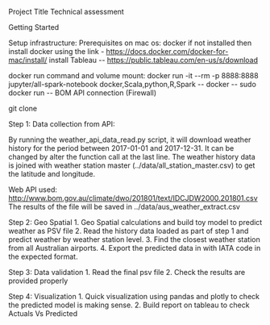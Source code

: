 Project Title
Technical assessment
 
Getting Started
 
Setup infrastructure:
Prerequisites on mac os:
docker if not installed then install docker using the link - https://docs.docker.com/docker-for-mac/install/
install Tableau  -- https://public.tableau.com/en-us/s/download
 
docker run command and volume mount:
docker run -it --rm -p 8888:8888 jupyter/all-spark-notebook
docker,Scala,python,R,Spark
-- docker
-- sudo docker run 
-- BOM API connection (Firewall)
 
 
git clone
 
Step 1: Data collection from API:
 
By running the weather_api_data_read.py script, it will download weather history for the period between 2017-01-01 and 2017-12-31. It can be changed by alter the function call at the last line.
The weather history data is joined with weather station master (../data/all_station_master.csv) to get the latitude and longitude.
 
Web API used: http://www.bom.gov.au/climate/dwo/201801/text/IDCJDW2000.201801.csv
The results of the file will be saved in ../data/aus_weather_extract.csv
 
 
Step 2: Geo Spatial
        1. Geo Spatial calculations and build toy model to predict weather as PSV file
        2. Read the history data loaded as part of step 1 and predict weather by weather station level.
        3. Find the closest weather station from all Australian airports.
        4. Export the predicted data in with IATA code in the expected format.
 
 
Step 3: Data validation
        1. Read the final psv file
        2. Check the results are provided properly
 
Step 4: Visualization
        1. Quick visualization using pandas and plotly to check the predicted model is making sense.
        2. Build report on tableau to check Actuals Vs Predicted
 
 
